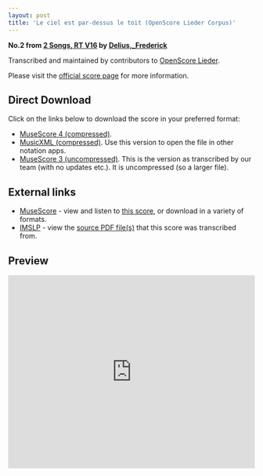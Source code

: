 ```yaml
---
layout: post
title: 'Le ciel est par-dessus le toit (OpenScore Lieder Corpus)'
---
```


__No.2 from [2 Songs, RT V16](https://fourscoreandmore.org/openscore/lieder/Delius,_Frederick/2_Songs,_RT_V16/) by [Delius,_Frederick](https://fourscoreandmore.org/openscore/lieder/Delius,_Frederick)__

Transcribed and maintained by contributors to [OpenScore Lieder].

Please visit the [official score page] for more information.

[official score page]: https://musescore.com/openscore-lieder-corpus/scores/6510502
[OpenScore Lieder]: https://musescore.com/openscore-lieder-corpus

## Direct Download

Click on the links below to download the score in your preferred format:
- [MuseScore 4 (compressed)](https://fourscoreandmore.org/openscore/lieder/Delius,_Frederick/2_Songs,_RT_V16/2_Le_ciel_est_par-dessus_le_toit.mscz).
- [MusicXML (compressed)](https://fourscoreandmore.org/openscore/lieder/Delius,_Frederick/2_Songs,_RT_V16/2_Le_ciel_est_par-dessus_le_toit.mxl). Use this version to open the file in other notation apps.
- [MuseScore 3 (uncompressed)](https://raw.githubusercontent.com/OpenScore/Lieder/refs/heads/main/scores/Delius,_Frederick/2_Songs,_RT_V16/2_Le_ciel_est_par-dessus_le_toit/lc6510502.mscx). This is the version as transcribed by our team (with no updates etc.). It is uncompressed (so a larger file).

## External links

- [MuseScore] - view and listen to [this score][MuseScore], or download in a variety of formats.
- [IMSLP] - view the [source PDF file(s)][IMSLP] that this score was transcribed from.

[MuseScore]: https://musescore.com/score/6510502
[IMSLP]: https://imslp.org/wiki/Special:ReverseLookup/148197

## Preview

<iframe width="100%" height="394" src="https://musescore.com/openscore-lieder-corpus/scores/6510502/embed" frameborder="0" allowfullscreen allow="autoplay; fullscreen"></iframe>
